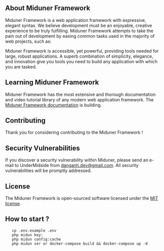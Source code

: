 
## About Miduner Framework

Miduner Framework is a web application framework with expressive, elegant syntax. We believe development must be an enjoyable, creative experience to be truly fulfilling. Miduner Framework attempts to take the pain out of development by easing common tasks used in the majority of web projects, such as:

Miduner Framework is accessible, yet powerful, providing tools needed for large, robust applications. A superb combination of simplicity, elegance, and innovation give you tools you need to build any application with which you are tasked.

## Learning Miduner Framework

Miduner Framework has the most extensive and thorough documentation and video tutorial library of any modern web application framework. The [Miduner Framework documentation](https://miduner.com/docs) is building.

## Contributing

Thank you for considering contributing to the Miduner Framework !

## Security Vulnerabilities

If you discover a security vulnerability within Miduner, please send an e-mail to UnderMidside from danganh.dev@gmail.com. All security vulnerabilities will be promptly addressed.

## License

The Miduner Framework is open-sourced software licensed under the [MIT license](http://opensource.org/licenses/MIT).

## How to start ?
 ```cd miduner
    cp .env.example .env
    php midun key:
    php midun config:cache
    php midun ser or docker-compose build && docker-compose up -d
 ```